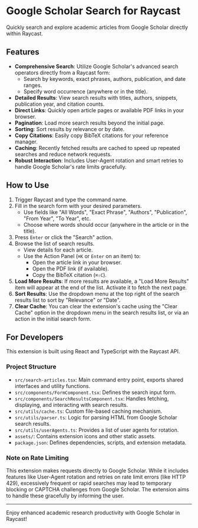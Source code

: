 # Google Scholar Search for Raycast

Quickly search and explore academic articles from Google Scholar directly within Raycast.

## Features

*   **Comprehensive Search**: Utilize Google Scholar's advanced search operators directly from a Raycast form:
    *   Search by keywords, exact phrases, authors, publication, and date ranges.
    *   Specify word occurrence (anywhere or in the title).
*   **Detailed Results**: View search results with titles, authors, snippets, publication year, and citation counts.
*   **Direct Links**: Quickly open article pages or available PDF links in your browser.
*   **Pagination**: Load more search results beyond the initial page.
*   **Sorting**: Sort results by relevance or by date.
*   **Copy Citations**: Easily copy BibTeX citations for your reference manager.
*   **Caching**: Recently fetched results are cached to speed up repeated searches and reduce network requests.
*   **Robust Interaction**: Includes User-Agent rotation and smart retries to handle Google Scholar's rate limits gracefully.

## How to Use

1.  Trigger Raycast and type the command name.
2.  Fill in the search form with your desired parameters.
    *   Use fields like "All Words", "Exact Phrase", "Authors", "Publication", "From Year", "To Year", etc.
    *   Choose where words should occur (anywhere in the article or in the title).
3.  Press `Enter` or click the "Search" action.
4.  Browse the list of search results.
    *   View details for each article.
    *   Use the Action Panel (`⌘K` or `Enter` on an item) to:
        *   Open the article link in your browser.
        *   Open the PDF link (if available).
        *   Copy the BibTeX citation (`⌘⇧C`).
5.  **Load More Results**: If more results are available, a "Load More Results" item will appear at the end of the list. Activate it to fetch the next page.
6.  **Sort Results**: Use the dropdown menu at the top right of the search results list to sort by "Relevance" or "Date".
7.  **Clear Cache**: You can clear the extension's cache using the "Clear Cache" option in the dropdown menu in the search results list, or via an action in the initial search form.

## For Developers

This extension is built using React and TypeScript with the Raycast API.

### Project Structure

*   `src/search-articles.tsx`: Main command entry point, exports shared interfaces and utility functions.
*   `src/components/FormComponent.tsx`: Defines the search input form.
*   `src/components/SearchResultsComponent.tsx`: Handles fetching, displaying, and interacting with search results.
*   `src/utils/cache.ts`: Custom file-based caching mechanism.
*   `src/utils/parser.ts`: Logic for parsing HTML from Google Scholar search results.
*   `src/utils/userAgents.ts`: Provides a list of user agents for rotation.
*   `assets/`: Contains extension icons and other static assets.
*   `package.json`: Defines dependencies, scripts, and extension metadata.

### Note on Rate Limiting

This extension makes requests directly to Google Scholar. While it includes features like User-Agent rotation and retries on rate limit errors (like HTTP 429), excessively frequent or rapid searches may lead to temporary blocking or CAPTCHA challenges from Google Scholar. The extension aims to handle these gracefully by informing the user.

---

Enjoy enhanced academic research productivity with Google Scholar in Raycast!